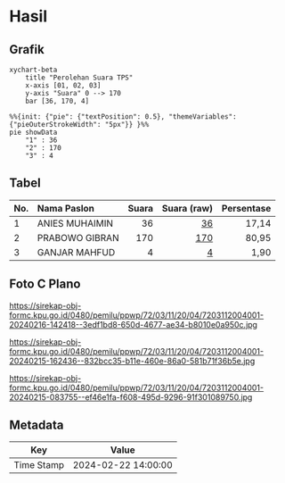 # Hasil

## Grafik

```mermaid
xychart-beta
    title "Perolehan Suara TPS"
    x-axis [01, 02, 03]
    y-axis "Suara" 0 --> 170
    bar [36, 170, 4]
```

```mermaid
%%{init: {"pie": {"textPosition": 0.5}, "themeVariables": {"pieOuterStrokeWidth": "5px"}} }%%
pie showData
    "1" : 36
    "2" : 170
    "3" : 4
```

## Tabel

| No. | Nama Paslon    | Suara | Suara (raw) | Persentase |
|:--- |:-------------- | -----:| -----------:| ----------:|
| 1   | ANIES MUHAIMIN | 36    | [36][p-1]   | 17,14      |
| 2   | PRABOWO GIBRAN | 170   | [170][p-2]  | 80,95      |
| 3   | GANJAR MAHFUD  | 4     | [4][p-3]    | 1,90       |


[p-1]: https://github.com/gigit-pemilu/pemilu-2024-72-sulawesi-tengah/blob/main/pilpres/hitung-suara/sub/72-sulawesi-tengah/sub/03-donggala/sub/11-sirenja/sub/2004-dampal/sub/001-tps/sub/paslon-1.txt
[p-2]: https://github.com/gigit-pemilu/pemilu-2024-72-sulawesi-tengah/blob/main/pilpres/hitung-suara/sub/72-sulawesi-tengah/sub/03-donggala/sub/11-sirenja/sub/2004-dampal/sub/001-tps/sub/paslon-2.txt
[p-3]: https://github.com/gigit-pemilu/pemilu-2024-72-sulawesi-tengah/blob/main/pilpres/hitung-suara/sub/72-sulawesi-tengah/sub/03-donggala/sub/11-sirenja/sub/2004-dampal/sub/001-tps/sub/paslon-3.txt

## Foto C Plano

https://sirekap-obj-formc.kpu.go.id/0480/pemilu/ppwp/72/03/11/20/04/7203112004001-20240216-142418--3edf1bd8-650d-4677-ae34-b8010e0a950c.jpg

https://sirekap-obj-formc.kpu.go.id/0480/pemilu/ppwp/72/03/11/20/04/7203112004001-20240215-162436--832bcc35-b11e-460e-86a0-581b71f36b5e.jpg

https://sirekap-obj-formc.kpu.go.id/0480/pemilu/ppwp/72/03/11/20/04/7203112004001-20240215-083755--ef46e1fa-f608-495d-9296-91f301089750.jpg


## Metadata

| Key        | Value               |
| ---------- | ------------------- |
| Time Stamp | 2024-02-22 14:00:00 |



